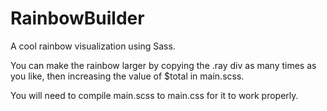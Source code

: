 # RainbowBuilder
A cool rainbow visualization using Sass.

You can make the rainbow larger by copying the .ray div as many times as you like, then increasing the value of $total in main.scss.

You will need to compile main.scss to main.css for it to work properly.
